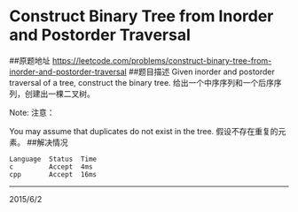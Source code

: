 # Construct Binary Tree from Inorder and Postorder Traversal
##原题地址
https://leetcode.com/problems/construct-binary-tree-from-inorder-and-postorder-traversal
##题目描述
Given inorder and postorder traversal of a tree, construct 
the binary tree.
给出一个中序序列和一个后序序列，创建出一棵二叉树。

Note:
注意：

You may assume that duplicates do not exist in the tree.
假设不存在重复的元素。
##解决情况

    Language  Status  Time
    c         Accept  4ms
    cpp       Accept  16ms

---
2015/6/2

